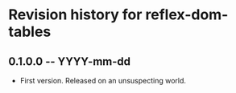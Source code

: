 # Revision history for reflex-dom-tables

## 0.1.0.0 -- YYYY-mm-dd

* First version. Released on an unsuspecting world.
